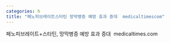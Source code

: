 ```yaml
---
categories: h
title: "페노피브레이트스타틴 망막병증 예방 효과 증대  medicaltimescom"
---
```

페노피브레이트+스타틴, 망막병증 예방 효과 증대&nbsp;&nbsp;medicaltimes.com